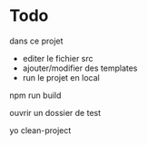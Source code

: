 # Todo

dans ce projet

- editer le fichier src
- ajouter/modifier des templates
- run le projet en local

npm run build

ouvrir un dossier de test

yo clean-project
